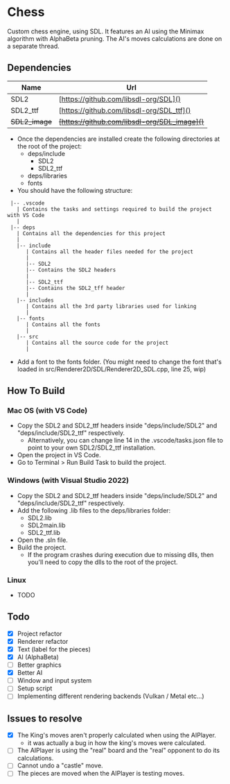 # Chess
Custom chess engine, using SDL. It features an AI using the Minimax algorithm with AlphaBeta pruning. The AI's moves calculations are done on a separate thread.

## Dependencies
| Name | Url |
| ---- | --- |
| SDL2 | [https://github.com/libsdl-org/SDL]() |
| SDL2_ttf | [https://github.com/libsdl-org/SDL_ttf]() |
| ~~SDL2_image~~ | ~~[https://github.com/libsdl-org/SDL_image]()~~ |

* Once the dependencies are installed create the following directories at the root of the project:
    * deps/include
       * SDL2
       * SDL2_ttf
    * deps/libraries
    * fonts
* You should have the following structure:
```
 |-- .vscode
   | Contains the tasks and settings required to build the project with VS Code
   |
 |-- deps
   | Contains all the dependencies for this project
   |
   |-- include
      | Contains all the header files needed for the project
      |
      |-- SDL2
      |-- Contains the SDL2 headers
      |
      |-- SDL2_ttf
      |-- Contains the SDL2_tff header
      |
   |-- includes
      | Contains all the 3rd party libraries used for linking
      |
   |-- fonts
      | Contains all the fonts
      |
   |-- src
      | Contains all the source code for the project
      |
```
* Add a font to the fonts folder. (You might need to change the font that's loaded in src/Renderer2D/SDL/Renderer2D_SDL.cpp, line 25, wip)

## How To Build
### Mac OS (with VS Code)
* Copy the SDL2 and SDL2_ttf headers inside "deps/include/SDL2" and "deps/include/SDL2_ttf" respectively.
    * Alternatively, you can change line 14 in the .vscode/tasks.json file to point to your own SDL2/SDL2_ttf installation.
* Open the project in VS Code.
* Go to Terminal > Run Build Task to build the project.

### Windows (with Visual Studio 2022)
* Copy the SDL2 and SDL2_ttf headers inside "deps/include/SDL2" and "deps/include/SDL2_ttf" respectively.
* Add the following .lib files to the deps/libraries folder:
    * SDL2.lib
    * SDL2main.lib
    * SDL2_ttf.lib
* Open the .sln file.
* Build the project.
    * If the program crashes during execution due to missing dlls, then you'll need to copy the dlls to the root of the project.

### Linux
* TODO

## Todo
- [x] Project refactor
- [x] Renderer refactor
- [x] Text (label for the pieces)
- [x] AI (AlphaBeta)
- [ ] Better graphics
- [x] Better AI
- [ ] Window and input system
- [ ] Setup script
- [ ] Implementing different rendering backends (Vulkan / Metal etc...)

## Issues to resolve
- [x] The King's moves aren't properly calculated when using the AIPlayer.
   * it was actually a bug in how the king's moves were calculated.
- [ ] The AIPlayer is using the "real" board and the "real" opponent to do its calculations.
- [ ] Cannot undo a "castle" move.
- [ ] The pieces are moved when the AIPlayer is testing moves.